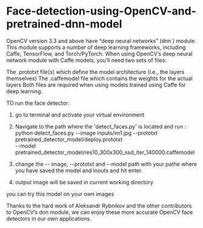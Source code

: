 # Face-detection-using-OpenCV-and-pretrained-dnn-model

OpenCV version 3.3 and above have “deep neural networks” (dnn ) module.
This module supports a number of deep learning frameworks, including Caffe, TensorFlow, and Torch/PyTorch.
When using OpenCV’s deep neural network module with Caffe models, you’ll need two sets of files:

The .prototxt file(s) which define the model architecture (i.e., the layers themselves)
The .caffemodel file which contains the weights for the actual layers
Both files are required when using models trained using Caffe for deep learning.



TO run the face detector:
1) go to terminal and activate your virtual environment
2) Navigate to the path where the 'detect_faces.py' is located and run : 
      python detect_faces.py --image inputs/im1.jpg --prototxt pretrained_detector_model/deploy.prototxt \
      --model pretrained_detector_model/res10_300x300_ssd_iter_140000.caffemodel
      
3) change the -- image, --prototxt and --model path with your pathe where you have saved the model and inouts and hit enter.
4) output image will be saved in current working directory

you can try this model on your own images





Thanks to the hard work of Aleksandr Rybnikov and the other contributors to OpenCV’s dnn  module,
we can enjoy these more accurate OpenCV face detectors in our own applications.
